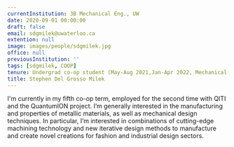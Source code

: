 ```yaml
---
currentInstitution: 3B Mechanical Eng., UW
date: 2020-09-01 00:00:00
draft: false
email: sdgmilek@uwaterloo.ca
extention: null
image: images/people/sdgmilek.jpg
office: null
previousInstitution: ''
tags: [sdgmilek, COOP]
tenure: Undergrad co-op student (May-Aug 2021,Jan-Apr 2022, Mechanical Eng. 3B)
title: Stephen Del Grosso Milek
---
```

I'm currently in my fifth co-op term, employed for the second time with QITI and the QuantumION project. I’m generally interested in the manufacturing and properties of metallic materials, as well as mechanical design techniques. In particular, I’m interested in combinations of cutting-edge machining technology and new iterative design methods to manufacture and create novel creations for fashion and industrial design sectors.
